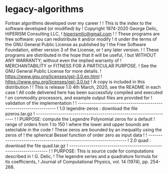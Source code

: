 # legacy-algorithms
Fortran algorithms developed over my career
!
!   This is the index to the software developed (or modified) by
!   Copyright 1974-2020 George Delic, HiPERISM Consulting LLC,
!   hiperismllc@gmail.com
!
!   These programs are free software: you can redistribute it and/or modify
!   it under the terms of the GNU General Public License as published by
!   the Free Software Foundation, either version 3 of the License, or
!   any later version.
!
!   These programs are distributed in the hope that it will be useful,
!   but WITHOUT ANY WARRANTY; without even the implied warranty of
!   MERCHANTABILITY or FITNESS FOR A PARTICULAR PURPOSE.
!   See the GNU General Public License for more details.
!      https://www.gnu.org/licenses/gpl-3.0.en.html
!      https://www.gnu.org/licenses/gpl-3.0.txt
!   A copy is included in this distribution
!
!   This is release 1.0 4th March, 2020, see the README in each case
!   All code delivered here has been successfuly compiled and executed
!   on commodity processors, and example output files are provided for
!   validation of the implementation
!
!   -------------------------------------------------------------------
!   1.0 legendre-zeros : download the file pzeros.tar.gz
!   -------------------------------------------------------------------
!
!          PURPOSE: compute the Legendre Polynomial zeros for a default
!          range of orders from 1 to 150
!          where the lower and upper bounds are selectable in the code
!          These zeros are bounded by an inequality using the zeros of
!          the spherical Bessel function of order zero as input data
!
!   -------------------------------------------------------------------
!   2.0 quad : download the file quad.tar.gz
!   -------------------------------------------------------------------
!
!          PURPOSE: This is source code for computations described in
!          G. Delic,
!          The legendre series and a quadrature formula for its coefficients,
!          Journal of Computational Physics, vol. 14 (1974), pp. 254-268.
